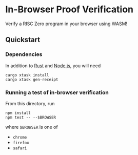 # In-Browser Proof Verification

Verify a RISC Zero program in your browser using WASM!

## Quickstart

### Dependencies

In addition to [Rust] and [Node.js], you will need
```
cargo xtask install
cargo xtask gen-receipt
```

### Running a test of in-browser verification

From this directory, run
```
npm install
npm test -- --$BROWSER
```
where `$BROWSER` is one of
- `chrome`
- `firefox`
- `safari`

[Rust]: https://www.rust-lang.org/tools/install
[Node.js]: https://nodejs.dev/en/learn/how-to-install-nodejs/
